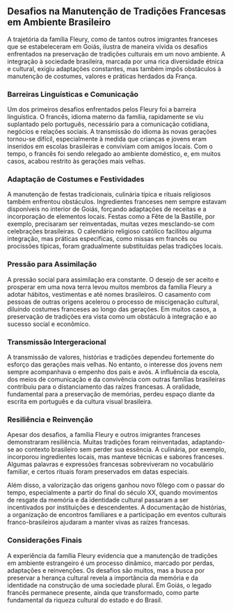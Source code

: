## Desafios na Manutenção de Tradições Francesas em Ambiente Brasileiro

A trajetória da família Fleury, como de tantos outros imigrantes franceses que se estabeleceram em Goiás, ilustra de maneira vívida os desafios enfrentados na preservação de tradições culturais em um novo ambiente. A integração à sociedade brasileira, marcada por uma rica diversidade étnica e cultural, exigiu adaptações constantes, mas também impôs obstáculos à manutenção de costumes, valores e práticas herdados da França.

### Barreiras Linguísticas e Comunicação

Um dos primeiros desafios enfrentados pelos Fleury foi a barreira linguística. O francês, idioma materno da família, rapidamente se viu suplantado pelo português, necessário para a comunicação cotidiana, negócios e relações sociais. A transmissão do idioma às novas gerações tornou-se difícil, especialmente à medida que crianças e jovens eram inseridos em escolas brasileiras e conviviam com amigos locais. Com o tempo, o francês foi sendo relegado ao ambiente doméstico, e, em muitos casos, acabou restrito às gerações mais velhas.

### Adaptação de Costumes e Festividades

A manutenção de festas tradicionais, culinária típica e rituais religiosos também enfrentou obstáculos. Ingredientes franceses nem sempre estavam disponíveis no interior de Goiás, forçando adaptações de receitas e a incorporação de elementos locais. Festas como a Fête de la Bastille, por exemplo, precisaram ser reinventadas, muitas vezes mesclando-se com celebrações brasileiras. O calendário religioso católico facilitou alguma integração, mas práticas específicas, como missas em francês ou procissões típicas, foram gradualmente substituídas pelas tradições locais.

### Pressão para Assimilação

A pressão social para assimilação era constante. O desejo de ser aceito e prosperar em uma nova terra levou muitos membros da família Fleury a adotar hábitos, vestimentas e até nomes brasileiros. O casamento com pessoas de outras origens acelerou o processo de miscigenação cultural, diluindo costumes franceses ao longo das gerações. Em muitos casos, a preservação de tradições era vista como um obstáculo à integração e ao sucesso social e econômico.

### Transmissão Intergeracional

A transmissão de valores, histórias e tradições dependeu fortemente do esforço das gerações mais velhas. No entanto, o interesse dos jovens nem sempre acompanhava o empenho dos pais e avós. A influência da escola, dos meios de comunicação e da convivência com outras famílias brasileiras contribuiu para o distanciamento das raízes francesas. A oralidade, fundamental para a preservação de memórias, perdeu espaço diante da escrita em português e da cultura visual brasileira.

### Resiliência e Reinvenção

Apesar dos desafios, a família Fleury e outros imigrantes franceses demonstraram resiliência. Muitas tradições foram reinventadas, adaptando-se ao contexto brasileiro sem perder sua essência. A culinária, por exemplo, incorporou ingredientes locais, mas manteve técnicas e sabores franceses. Algumas palavras e expressões francesas sobreviveram no vocabulário familiar, e certos rituais foram preservados em datas especiais.

Além disso, a valorização das origens ganhou novo fôlego com o passar do tempo, especialmente a partir do final do século XX, quando movimentos de resgate da memória e da identidade cultural passaram a ser incentivados por instituições e descendentes. A documentação de histórias, a organização de encontros familiares e a participação em eventos culturais franco-brasileiros ajudaram a manter vivas as raízes francesas.

### Considerações Finais

A experiência da família Fleury evidencia que a manutenção de tradições em ambiente estrangeiro é um processo dinâmico, marcado por perdas, adaptações e reinvenções. Os desafios são muitos, mas a busca por preservar a herança cultural revela a importância da memória e da identidade na construção de uma sociedade plural. Em Goiás, o legado francês permanece presente, ainda que transformado, como parte fundamental da riqueza cultural do estado e do Brasil.